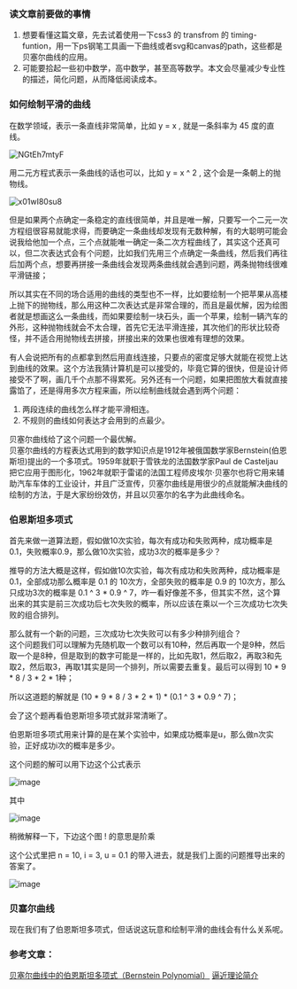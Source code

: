 ### 读文章前要做的事情

1. 想要看懂这篇文章，先去试着使用一下css3 的 transfrom 的 timing-funtion，用一下ps钢笔工具画一下曲线或者svg和canvas的path，这些都是贝塞尔曲线的应用。
2. 可能要拾起一些初中数学，高中数学，甚至高等数学。本文会尽量减少专业性的描述，简化问题，从而降低阅读成本。

### 如何绘制平滑的曲线

在数学领域，表示一条直线非常简单，比如 y = x , 就是一条斜率为 45 度的直线。  

![NGtEh7mtyF](https://user-images.githubusercontent.com/23400461/142159298-4a7b8921-454a-4718-8b12-f1e712064acf.png)

用二元方程式表示一条曲线的话也可以，比如 y = x ^ 2 , 这个会是一条朝上的抛物线。  

![x01wI80su8](https://user-images.githubusercontent.com/23400461/142159380-27a839ed-fbd1-4153-97bc-71fd24ec4fbd.png)

但是如果两个点确定一条稳定的直线很简单，并且是唯一解，只要写一个二元一次方程组很容易就能求得，而要确定一条曲线却发现有无数种解，有的大聪明可能会说我给他加一个点，三个点就能唯一确定一条二次方程曲线了，其实这个还真可以，但二次表达式会有个问题，比如我们先用三个点确定一条曲线，然后我们再往后加两个点，想要再拼接一条曲线会发现两条曲线就会遇到问题，两条抛物线很难平滑链接；  

所以其实在不同的场合适用的曲线的类型也不一样，比如要绘制一个把苹果从高楼上抛下的抛物线，那么用这种二次表达式是非常合理的，而且是最优解，因为绘图者就是想画这么一条曲线，而如果要绘制一块石头，画一个苹果，绘制一辆汽车的外形，这种抛物线就会不太合理，首先它无法平滑连接，其次他们的形状比较奇怪，并不适合用抛物线去拼接，拼接出来的效果也很难有理想的效果。

有人会说把所有的点都拿到然后用直线连接，只要点的密度足够大就能在视觉上达到曲线的效果。这个方法我猜计算机是可以接受的，毕竟它算的很快，但是设计师接受不了啊，画几千个点那不得累死。另外还有一个问题，如果把图放大看就直接露馅了，还是得用多次方程来画，所以绘制曲线就会遇到两个问题：

1. 两段连续的曲线怎么样才能平滑相连。
2. 不规则的曲线如何表达才会用到的点最少。

贝塞尔曲线给了这个问题一个最优解。  
贝塞尔曲线的方程表达式用到的数学知识点是1912年被俄国数学家Bernstein(伯恩斯坦)提出的一个多项式。1959年就职于雪铁龙的法国数学家Paul de Casteljau 把它应用于图形化，1962年就职于雷诺的法国工程师皮埃尔·贝塞尔也将它用来辅助汽车车体的工业设计，并且广泛宣传，贝塞尔曲线是用很少的点就能解决曲线的绘制的方法，于是大家纷纷效仿，并且以贝塞尔的名字为此曲线命名。

### 伯恩斯坦多项式

首先来做一道算法题，假如做10次实验，每次有成功和失败两种，成功概率是0.1，失败概率0.9，那么做10次实验，成功3次的概率是多少？  

推导的方法大概是这样，假如做10次实验，每次有成功和失败两种，成功概率是0.1，全部成功那么概率是 0.1 的 10次方，全部失败的概率是 0.9 的 10次方，那么只成功3次的概率是 0.1 ^ 3 * 0.9 ^ 7，咋一看好像差不多，但其实不然，这个算出来的其实是前三次成功后七次失败的概率，所以应该在乘以一个三次成功七次失败的组合排列。  

那么就有一个新的问题，三次成功七次失败可以有多少种排列组合？  
这个问题我们可以理解为先随机取一个数可以有10种，然后再取一个是9种，然后取一个是8种，但是取到的数字可能是一样的，比如先取1，然后取2，再取3和先取2，然后取3，再取1其实是同一个排列，所以需要去重复。最后可以得到 10 * 9 * 8 / 3 * 2 * 1种；

所以这道题的解就是 (10 * 9 * 8 / 3 * 2 * 1) * (0.1 ^ 3 * 0.9 ^ 7)；

会了这个题再看伯恩斯坦多项式就非常清晰了。

伯恩斯坦多项式用来计算的是在某个实验中，如果成功概率是u，那么做n次实验，正好成功i次的概率是多少。  

这个问题的解可以用下边这个公式表示   

![image](https://user-images.githubusercontent.com/23400461/142372022-a361828d-8a1c-4c6d-8456-5d07f3cb2a0a.png)

其中  

![image](https://user-images.githubusercontent.com/23400461/142372468-0b7e4ba1-04ac-4248-8459-01be4ca4c35d.png)

稍微解释一下，下边这个图 ! 的意思是阶乘  

这个公式里把 n = 10, i = 3, u = 0.1 的带入进去，就是我们上面的问题推导出来的答案了。

![image](https://user-images.githubusercontent.com/23400461/142560430-fc6d5257-b824-40c9-9076-8b9ab542b5a5.png)


### 贝塞尔曲线

现在我们有了伯恩斯坦多项式，但话说这玩意和绘制平滑的曲线会有什么关系呢。


### 参考文章：  

[贝塞尔曲线中的伯恩斯坦多项式（Bernstein Polynomial）](https://zhuanlan.zhihu.com/p/366082920)
[逼近理论简介](https://zengfk.com.cn/2019/08/11/%E9%80%BC%E8%BF%91%E7%90%86%E8%AE%BA%E7%AE%80%E4%BB%8B-Bernstein-%E5%A4%9A%E9%A1%B9%E5%BC%8F/)



